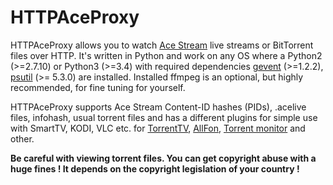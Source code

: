 HTTPAceProxy
===========================================
HTTPAceProxy allows you to watch [Ace Stream](http://acestream.org/) live streams or BitTorrent files over HTTP.
It's written in Python and work on any OS where a Python2 (>=2.7.10) or Python3 (>=3.4) with required dependencies [gevent](https://github.com/gevent/gevent) (>=1.2.2), 
[psutil](https://github.com/giampaolo/psutil) (>= 5.3.0) are installed.
Installed ffmpeg is an optional, but highly recommended, for fine tuning for yourself.

HTTPAceProxy supports Ace Stream Content-ID hashes (PIDs), .acelive files, infohash, usual torrent files
and has a different plugins for simple use with SmartTV, KODI, VLC etc. for [TorrentTV](http://torrent-tv.ru/), [AllFon](http://allfon-tv.com/),
[Torrent monitor](https://github.com/ElizarovEugene/TorrentMonitor) and other.

**Be careful with viewing torrent files. You can get copyright abuse with a huge fines ! It depends on the copyright legislation of your country !**
